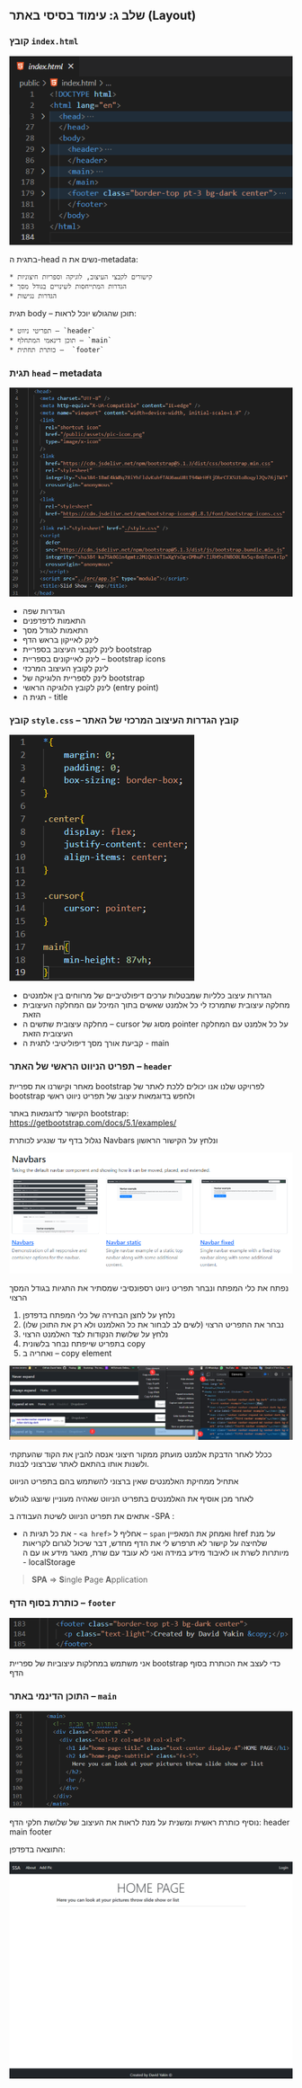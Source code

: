 ## שלב ג: עימוד בסיסי באתר (Layout)

### קובץ `index.html`

![](../media/index.html.png)

בתגית ה-head נשים את ה-metadata:

    * קישורים לקבצי העיצוב, לוגיקה וספריות חיצוניות
    * הגדרות המתייחסות לשינויים בגודל מסך
    * הגדרות נגישות

תגית body – תוכן שהגולש יוכל לראות: 

    * תפריטי ניווט – `header`
    * תוכן דינאמי המתחלף – `main`
    * כותרת תחתית –  `footer`

### תגית `head` – metadata

![](../media/head.png)

* הגדרות שפה
* התאמות לדפדפנים
* התאמות לגודל מסך
* לינק לאייקון בראש הדף
* לינק לקבצי העיצוב בספריית bootstrap
* לינק לאייקונים בספריית – bootstrap icons
* לינק לקובץ העיצוב המרכזי
* לינק לספריית הלוגיקה של bootstrap
* לינק לקובץ הלוגיקה הראשי (entry point)
* תגית ה - title

### קובץ `style.css` – קובץ הגדרות העיצוב המרכזי של האתר

![](../media/style.css.png)

* הגדרות עיצוב כלליות שמבטלות ערכים דיפולטיביים של מרווחים בין אלמנטים
* מחלקה עיצובית שתמרכז לי כל אלמנט שאשים בתוך המיכל עם המחלקה העיצובית הזאת
* מחלקה עיצובית שתשים ה – cursor מסוג של pointer על כל אלמנט עם המחלקה העיצובית הזאת
* קביעת אורך מסך דיפוליטיבי לתגית ה - main

### תפריט הניווט הראשי של האתר – `header`

מאחר וקישרנו את ספריית bootstrap לפרויקט שלנו אנו יכולים ללכת לאתר של bootstrap ולחפש בדוגמאות עיצוב של תפריט ניווט ראשי

הקישור לדוגמאות באתר bootstrap: https://getbootstrap.com/docs/5.1/examples/ 

נגלול בדף עד שנגיע לכותרת Navbars ונלחץ על הקישור הראשון

![](../media/navbar.png)

נפתח את כלי המפתח ונבחר תפריט ניווט רספונסיבי שמסתיר את התגיות בגודל המסך הרצוי

1. נלחץ על לחצן הבחירה של כלי המפתח בדפדפן
2. נבחר את התפריט הרצוי (לשים לב לבחור את כל האלמנט ולא רק את התוכן שלו)
3. נלחץ על שלושת הנקודות לצד האלמנט הרצוי
4. בתפריט שייפתח נבחר בלשונית copy
5. ואחריה ב – copy element

![](../media/navbar-paste.png)

ככלל לאחר הדבקת אלמנט מועתק ממקור חיצוני אנסה להבין את הקוד שהעתקתי ולשנות אותו בהתאם לאתר שברצוני לבנות.

אתחיל ממחיקת האלמנטים שאין ברצוני להשתמש בהם בתפריט הניווט 

לאחר מכן אוסיף את האלמנטים בתפריט הניווט שאהיה מעוניין שיוצגו לגולש

אתאים את תפריט הניווט לשיטת העבודה ב -SPA :

* את כל תגיות ה - `<a href>` אחליף ל – `span` ואמחק את המאפיין href על מנת שלחיצה על קישור לא תרפרש לי את הדף מחדש, דבר שיכול לגרום לקריאות מיותרות לשרת או לאיבוד מידע במידה ואני לא עובד עם שרת, מאגר מידע או עם ה - localStorage

> **SPA** => **S**ingle **P**age **A**pplication

### כותרת בסוף הדף – `footer`

![](../media/footer.png)

אני משתמש במחלקות עיצוביות של ספריית bootstrap כדי לעצב את הכותרת בסוף הדף

### התוכן הדינמי באתר – `main`

![](../media/main.png)

נוסיף כותרת ראשית ומשנית על מנת לראות את העיצוב של שלושת חלקי הדף: header main footer

התוצאה בדפדפן:

![](../media/_after-step3.png)
